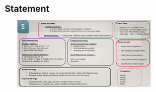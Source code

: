 # Statement



<figure><img src=".gitbook/assets/Slide2 (1).JPG" alt=""><figcaption></figcaption></figure>
